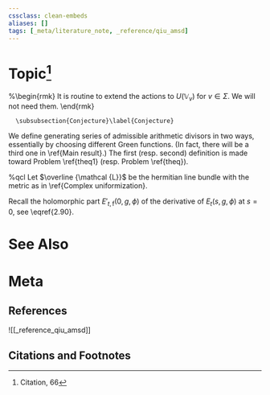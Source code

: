 ```yaml
---
cssclass: clean-embeds
aliases: []
tags: [_meta/literature_note, _reference/qiu_amsd]
---
```

# Topic[^1]


   
   
%\begin{rmk} It is routine to extend the actions to $U({\mathbb {V}}_v)$ for $v\in \Sigma$. We will not need them.    \end{rmk}


      
      \subsubsection{Conjecture}\label{Conjecture}
We define generating series of admissible arithmetic divisors in two ways, essentially by choosing different Green functions. (In fact, there will be a third one in \ref{Main result}.)
The first (resp. second) definition is made toward Problem \ref{theq1} (resp. Problem \ref{theq}).

%qcl Let $\overline {\mathcal {L}}$ be the hermitian line bundle with the metric as in \ref{Complex uniformization}. 



   Recall    the holomorphic part  $E'_{t,{\mathrm{f}}}(0,g,\phi)$   of the derivative  of  $E_t(s,g,\phi)$ at $s=0$, see   \eqref{2.90}.
 

# See Also

# Meta
## References
![[_reference_qiu_amsd]]


## Citations and Footnotes
[^1]: Citation, 66